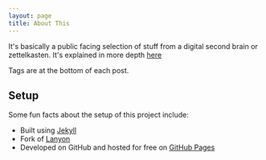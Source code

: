 ```yaml
---
layout: page
title: About This
---
```


It's basically a public facing selection of stuff from a digital second brain or zettelkasten. It's explained in more depth [here](https://kevanchristmas.github.io/2024/02/02/whats-it-for/)

Tags are at the bottom of each post.

## Setup

Some fun facts about the setup of this project include:

* Built using [Jekyll](https://jekyllrb.com)
* Fork of [Lanyon](http://lanyon.getpoole.com)
* Developed on GitHub and hosted for free on [GitHub Pages](https://pages.github.com)


